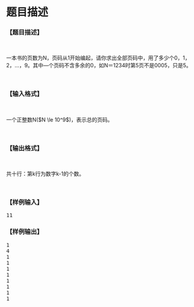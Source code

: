 # 题目描述


<h3>
	【题目描述】
</h3>
<p>
	<br/>
</p>
<p>
	一本书的页数为<span>N</span><span>，页码从</span><span>1</span><span>开始编起，请你求出全部页码中，用了多少个</span><span>0</span><span>，</span><span>1</span><span>，</span><span>2</span><span>，…，</span><span>9</span><span>。其中—个页码不含多余的</span><span>0</span><span>，如</span><span>N</span><span>＝</span><span>1234</span><span>时第</span><span>5</span><span>页不是</span><span>0005</span><span>，只是</span><span>5</span><span>。</span> 
</p>
<p>
	<br/>
</p>
<h3>
	【输入格式】
</h3>
<p>
	<br/>
</p>
<p>
	一个正整数<span>N</span>($N \le 10^9$)，表示总的页码。
</p>
<p>
	<br/>
</p>
<h3>
	【输出格式】
</h3>
<p>
	<br/>
</p>
<p>
	共十行：第<span>k</span><span>行为数字</span><span>k</span>-1<span>的个数。</span> 
</p>
<p>
	<br/>
</p>
<h3>
	【样例输入】
</h3>
<pre>11</pre>
<h3>
	【样例输出】
</h3>
<pre>1
4
1
1
1
1
1
1
1
1</pre>

